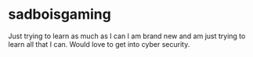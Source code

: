# sadboisgaming
Just trying to learn as much as I can
I am brand new and am just trying to learn all that I can.  Would love to get into cyber security.
